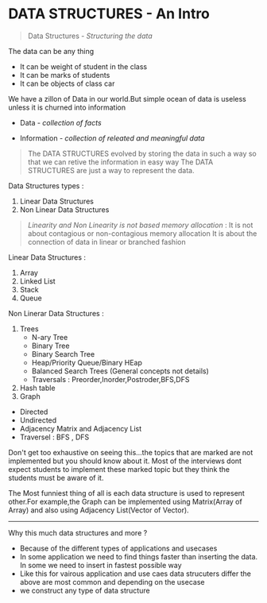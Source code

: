 # DATA STRUCTURES - An Intro

> Data Structures - _Structuring the data_

The data can be any thing

- It can be weight of student in the class
- It can be marks of students
- It can be objects of class car

We have a zillon of Data in our world.But simple ocean of data is useless
unless it is churned into information

- Data - _collection of facts_

- Information - _collection of releated and meaningful data_

> The DATA STRUCTURES evolved by storing the data in such a way so that we can retive the information in easy way
> The DATA STRUCTURES are just a way to represent the data.

Data Structures types :

1. Linear Data Structures
2. Non Linear Data Structures

> _Linearity and Non Linearity is not based memory allocation_ :
> It is not about contagious or non-contagious memory allocation
> It is about the connection of data in linear or branched fashion

Linear Data Structures :

1. Array
2. Linked List
3. Stack
4. Queue

Non Linerar Data Structures :

1. Trees
   - N-ary Tree
   - Binary Tree
   - Binary Search Tree
   - Heap/Priority Queue/Binary HEap
   - Balanced Search Trees (General concepts not details)
   - Traversals : Preorder,Inorder,Postroder,BFS,DFS
2. Hash table
3. Graph

- Directed
- Undirected
- Adjacency Matrix and Adjacency List
- Traversel : BFS , DFS

Don't get too exhaustive on seeing this...the topics that are marked are not implemented but you should know about it. Most of the interviews dont expect students to implement these marked topic but they think the students must be aware of it.

The Most funniest thing of all is each data structure is used to represent other.For example,the Graph can be implemented using Matrix(Array of Array) and also using Adjacency List(Vector of Vector).

---

Why this much data structures and more ?

- Because of the different types of applications and usecases
- In some application we need to find things faster than inserting the data. In some we need to insert in fastest possible way
- Like this for vairous application and use caes data strucuters differ the above are most common and depending on the usecase
- we construct any type of data structure

